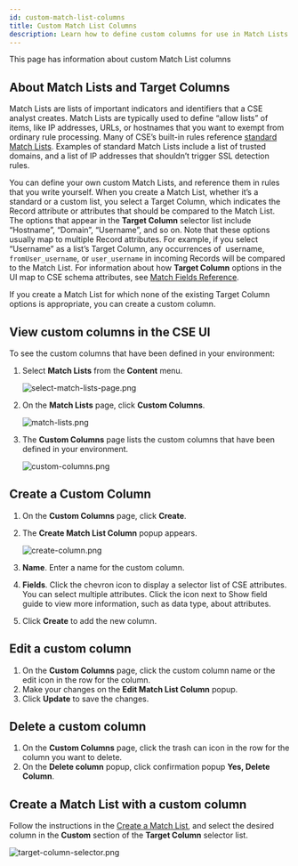 ```yaml
---
id: custom-match-list-columns
title: Custom Match List Columns
description: Learn how to define custom columns for use in Match Lists.
---
```



This page has information about custom Match List columns 

## About Match Lists and Target Columns

Match Lists are lists of important indicators and identifiers that a CSE analyst creates. Match Lists are typically used to define “allow lists” of items, like IP addresses, URLs, or hostnames that you want to exempt from ordinary rule processing. Many of CSE’s built-in rules reference [standard Match Lists](standard-match-lists.md). Examples of standard Match Lists include a list of trusted domains, and a list of IP addresses that shouldn’t trigger SSL detection rules.  

You can define your own custom Match Lists, and reference them in rules that you write yourself. When you create a Match List, whether it’s a standard or a custom list, you select a Target Column, which indicates the Record attribute or attributes that should be compared to the Match List. The options that appear in the **Target Column** selector list include “Hostname”, “Domain”, “Username”, and so on. Note that these options usually map to multiple Record attributes. For example, if you select “Username” as a list’s Target Column, any occurrences of  username, `fromUser_username`, or `user_username` in incoming Records will be compared to the Match List. For information about how **Target Column** options in the UI map to CSE schema attributes, see [Match Fields Reference](match-fields-reference.md).

If you create a Match List for which none of the existing Target Column options is appropriate, you can create a custom column. 

## View custom columns in the CSE UI

To see the custom columns that have been defined in your environment:

1. Select **Match Lists** from the **Content** menu.

    ![select-match-lists-page.png](/img/cse/select-match-lists-page.png)
1. On the **Match Lists** page, click **Custom Columns**.

    ![match-lists.png](/img/cse/match-lists.png)
1. The **Custom Columns** page lists the custom columns that have been defined in your environment.

    ![custom-columns.png](/img/cse/custom-columns.png)

## Create a Custom Column

1. On the **Custom Columns** page, click **Create**.
1. The **Create Match List Column** popup appears.

    ![create-column.png](/img/cse/create-column.png)
1. **Name**. Enter a name for the custom column.
1. **Fields**. Click the chevron icon to display a selector list of CSE attributes. You can select multiple attributes. Click the icon next to Show field guide to view more information, such as data type, about attributes. 
1. Click **Create** to add the new column.

## Edit a custom column

1. On the **Custom Columns** page, click the custom column name or the edit icon in the row for the column.
1. Make your changes on the **Edit Match List Column** popup.
1. Click **Update** to save the changes.

## Delete a custom column

1. On the **Custom Columns** page, click the trash can icon in the row for the column you want to delete.
1. On the **Delete column** popup, click confirmation popup **Yes, Delete Column**.

## Create a Match List with a custom column

Follow the instructions in the [Create a Match List](create-match-list.md), and select the desired column in the **Custom** section of the **Target Column** selector list.

![target-column-selector.png](/img/cse/target-column-selector.png)
